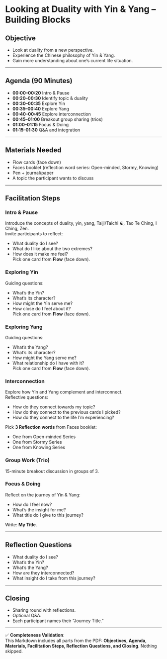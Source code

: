 # Looking at Duality with Yin & Yang – Building Blocks

## Objective
- Look at duality from a new perspective.  
- Experience the Chinese philosophy of Yin & Yang.  
- Gain more understanding about one’s current life situation.  

---

## Agenda (90 Minutes)
- **00:00–00:20** Intro & Pause  
- **00:20–00:30** Identify topic & duality  
- **00:30–00:35** Explore Yin  
- **00:35–00:40** Explore Yang  
- **00:40–00:45** Explore interconnection  
- **00:45–01:00** Breakout group sharing (trios)  
- **01:00–01:15** Focus & Doing  
- **01:15–01:30** Q&A and integration  

---

## Materials Needed
- Flow cards (face down)  
- Faces booklet (reflection word series: Open-minded, Stormy, Knowing)  
- Pen + journal/paper  
- A topic the participant wants to discuss  

---

## Facilitation Steps

### Intro & Pause
Introduce the concepts of duality, yin, yang, Taiji/Taichi ☯, Tao Te Ching, I Ching, Zen.  
Invite participants to reflect:  
- What duality do I see?  
- What do I like about the two extremes?  
- How does it make me feel?  
Pick one card from **Flow** (face down).  

### Exploring Yin
Guiding questions:  
- What’s the Yin?  
- What’s its character?  
- How might the Yin serve me?  
- How close do I feel about it?  
Pick one card from **Flow** (face down).  

### Exploring Yang
Guiding questions:  
- What’s the Yang?  
- What’s its character?  
- How might the Yang serve me?  
- What relationship do I have with it?  
Pick one card from **Flow** (face down).  

### Interconnection
Explore how Yin and Yang complement and interconnect.  
Reflective questions:  
- How do they connect towards my topic?  
- How do they connect to the previous cards I picked?  
- How do they connect to the life I’m experiencing?  

Pick **3 Reflection words** from Faces booklet:  
- One from Open-minded Series  
- One from Stormy Series  
- One from Knowing Series  

### Group Work (Trio)
15-minute breakout discussion in groups of 3.  

### Focus & Doing
Reflect on the journey of Yin & Yang:  
- How do I feel now?  
- What’s the insight for me?  
- What title do I give to this journey?  

Write: **My Title**.  

---

## Reflection Questions
- What duality do I see?  
- What’s the Yin?  
- What’s the Yang?  
- How are they interconnected?  
- What insight do I take from this journey?  

---

## Closing
- Sharing round with reflections.  
- Optional Q&A.  
- Each participant names their “Journey Title.”  

---

✅ **Completeness Validation**:  
This Markdown includes all parts from the PDF: **Objectives, Agenda, Materials, Facilitation Steps, Reflection Questions, and Closing**. Nothing skipped.  
